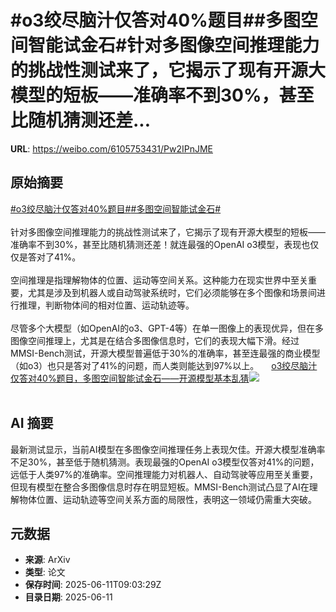 # #o3绞尽脑汁仅答对40%题目##多图空间智能试金石#针对多图像空间推理能力的挑战性测试来了，它揭示了现有开源大模型的短板——准确率不到30%，甚至比随机猜测还差...

**URL**: https://weibo.com/6105753431/Pw2IPnJME

## 原始摘要

<a href="https://m.weibo.cn/search?containerid=231522type%3D1%26t%3D10%26q%3D%23o3%E7%BB%9E%E5%B0%BD%E8%84%91%E6%B1%81%E4%BB%85%E7%AD%94%E5%AF%B940%25%E9%A2%98%E7%9B%AE%23&amp;extparam=%23o3%E7%BB%9E%E5%B0%BD%E8%84%91%E6%B1%81%E4%BB%85%E7%AD%94%E5%AF%B940%25%E9%A2%98%E7%9B%AE%23" data-hide=""><span class="surl-text">#o3绞尽脑汁仅答对40%题目#</span></a><a href="https://m.weibo.cn/search?containerid=231522type%3D1%26t%3D10%26q%3D%23%E5%A4%9A%E5%9B%BE%E7%A9%BA%E9%97%B4%E6%99%BA%E8%83%BD%E8%AF%95%E9%87%91%E7%9F%B3%23&amp;extparam=%23%E5%A4%9A%E5%9B%BE%E7%A9%BA%E9%97%B4%E6%99%BA%E8%83%BD%E8%AF%95%E9%87%91%E7%9F%B3%23" data-hide=""><span class="surl-text">#多图空间智能试金石#</span></a><br><br>针对多图像空间推理能力的挑战性测试来了，它揭示了现有开源大模型的短板——准确率不到30%，甚至比随机猜测还差！就连最强的OpenAI o3模型，表现也仅仅是答对了41%。<br><br>空间推理是指理解物体的位置、运动等空间关系。这种能力在现实世界中至关重要，尤其是涉及到机器人或自动驾驶系统时，它们必须能够在多个图像和场景间进行推理，判断物体间的相对位置、运动轨迹等。<br><br>尽管多个大模型（如OpenAI的o3、GPT-4等）在单一图像上的表现优异，但在多图像空间推理上，尤其是在结合多图像信息时，它们的表现大幅下滑。经过MMSI-Bench测试，开源大模型普遍低于30%的准确率，甚至连最强的商业模型（如o3）也只是答对了41%的问题，而人类则能达到97%以上。 <a href="https://weibo.com/ttarticle/p/show?id=2309405176369637621769" data-hide=""><span class="url-icon"><img style="width: 1rem;height: 1rem" src="https://h5.sinaimg.cn/upload/2015/09/25/3/timeline_card_small_article_default.png" referrerpolicy="no-referrer"></span><span class="surl-text">o3绞尽脑汁仅答对40%题目，多图空间智能试金石——开源模型基本乱猜</span></a><img style="" src="https://tvax1.sinaimg.cn/large/006Fd7o3gy1i2bdbovcrwj30p40e4q6e.jpg" referrerpolicy="no-referrer"><br><br>

## AI 摘要

最新测试显示，当前AI模型在多图像空间推理任务上表现欠佳。开源大模型准确率不足30%，甚至低于随机猜测。表现最强的OpenAI o3模型仅答对41%的问题，远低于人类97%的准确率。空间推理能力对机器人、自动驾驶等应用至关重要，但现有模型在整合多图像信息时存在明显短板。MMSI-Bench测试凸显了AI在理解物体位置、运动轨迹等空间关系方面的局限性，表明这一领域仍需重大突破。

## 元数据

- **来源**: ArXiv
- **类型**: 论文
- **保存时间**: 2025-06-11T09:03:29Z
- **目录日期**: 2025-06-11
